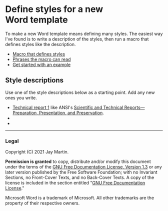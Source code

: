 # Define styles for a new Word&nbsp;template

To make a new Word template means defining many styles. 
The easiest way I've found is to write a description of the styles, 
then run a macro that defines styles like the description.

- [Macro that defines styles]()
- [Phrases the macro can read]()
- [Get started with an example]()

## Style descriptions

Use one of the style descriptions below as a starting point. Add any new ones you write.

- [Technical report 1]() like ANSI's [Scientific and Technical Reports&mdash;Preparation, Presentation, and Preservation](https://www.niso.org/publications/z39.18-2005-r2010).
- 
- 


---

### Legal

Copyright (C) 2021 Jay Martin. 

**Permission is granted** to copy, distribute and/or modify this document
under the terms of the [GNU Free Documentation License, Version 1.3](https://www.gnu.org/licenses/fdl-1.3.txt)
or any later version published by the Free Software Foundation; 
with no Invariant Sections, no Front-Cover Texts, and no Back-Cover Texts.
A copy of the license is included in the section entitled "[GNU Free Documentation License](fdl-1.3.md)."

Microsoft Word is a trademark of Microsoft. All other trademarks are the property of their respective owners. 

<!--- --->
